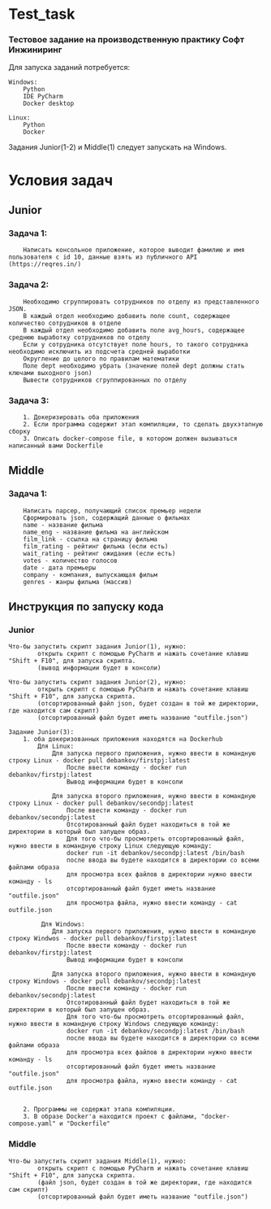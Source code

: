 # Test_task
<h3>
Тестовое задание на производственную практику Софт Инжиниринг
</h3>
Для запуска заданий потребуется: 

    Windows:
        Python
        IDE PyCharm
        Docker desktop
        
    Linux:
        Python
        Docker
     
Задания Junior(1-2) и Middle(1) следует запускать на Windows.

<h1>
Условия задач
</h1>

<h2>
Junior
</h2>

<h3>Задача 1:</h3>
    
        Написать консольное приложение, которое выводит фамилию и имя пользователя с id 10, данные взять из публичного API (https://reqres.in/)
        
<h3>Задача 2:</h3>
    
        Необходимо сгруппировать сотрудников по отделу из представленного JSON. 
        В каждый отдел необходимо добавить поле count, содержащее количество сотрудников в отделе
        В каждый отдел необходимо добавить поле avg_hours, содержащее среднюю выработку сотрудников по отделу
        Если у сотрудника отсутствует поле hours, то такого сотрудника необходимо исключить из подсчета средней выработки
        Округление до целого по правилам математики
        Поле dept необходимо убрать (значение полей dept должны стать ключами выходного json)
        Вывести сотрудников сгруппированных по отделу
 
<h3>Задача 3:</h3>
    
        1. Докеризировать оба приложения
        2. Если программа содержит этап компиляции, то сделать двухэтапную сборку
        3. Описать docker-compose file, в котором должен вызываться написанный вами Dockerfile
    
    
<h2>
Middle
</h2>

<h3>Задача 1:</h3>

        Написать парсер, получающий список премьер недели
        Сформировать json, содержащий данные о фильмах
        name - название фильма
        name_eng - название фильма на английском
        film_link - ссылка на страницу фильма
        film_rating - рейтинг фильма (если есть)
        wait_rating - рейтинг ожидания (если есть)
        votes - количество голосов
        date - дата премьеры
        company - компания, выпускающая фильм
        genres - жанры фильма (массив)
    
<h2>
Инструкция по запуску кода
</h2>

### Junior

    Что-бы запустить скрипт задания Junior(1), нужно:
            открыть скрипт с помощью PyCharm и нажать сочетание клавиш "Shift + F10", для запуска скрипта. 
            (вывод информации будет в консоли)    
        
    Что-бы запустить скрипт задания Junior(2), нужно:
            открыть скрипт с помощью PyCharm и нажать сочетание клавиш "Shift + F10", для запуска скрипта.
            (отсортированный файл json, будет создан в той же директории, где находится сам скрипт)
            (отсортированный файл будет иметь название "outfile.json")
       
    Задание Junior(3):
        1. оба докеризованных приложения находятся на Dockerhub
            Для Linux:
                Для запуска первого приложения, нужно ввести в командную строку Linux - docker pull debankov/firstpj:latest
                    После ввести команду - docker run debankov/firstpj:latest
                    Вывод информации будет в консоли
                    
                Для запуска второго приложения, нужно ввести в командную строку Linux - docker pull debankov/secondpj:latest
                    После ввести команду - docker run debankov/secondpj:latest
                    Отсотированный файл будет находиться в той же директории в который был запущен образ. 
                    Для того что-бы просмотреть отсортированный файл, нужно ввести в командную строку Linux следующую команду:
                    docker run -it debankov/secondpj:latest /bin/bash
                    после ввода вы будете находится в директории со всеми файлами образа
                    для просмотра всех файлов в директории нужно ввести команду - ls
                    отсортированный файл будет иметь название "outfile.json"
                    для просмотра файла, нужно ввести команду - cat outfile.json
                    
             Для Windows:
                Для запуска первого приложения, нужно ввести в командную строку Windwos - docker pull debankov/firstpj:latest
                    После ввести команду - docker run debankov/firstpj:latest
                    Вывод информации будет в консоли
                    
                Для запуска второго приложения, нужно ввести в командную строку Windows - docker pull debankov/secondpj:latest
                    После ввести команду - docker run debankov/secondpj:latest
                    Отсотированный файл будет находиться в той же директории в который был запущен образ. 
                    Для того что-бы просмотреть отсортированный файл, нужно ввести в командную строку Windows следующую команду:
                    docker run -it debankov/secondpj:latest /bin/bash
                    после ввода вы будете находится в директории со всеми файлами образа
                    для просмотра всех файлов в директории нужно ввести команду - ls
                    отсортированный файл будет иметь название "outfile.json"
                    для просмотра файла, нужно ввести команду - cat outfile.json

            
        2. Программы не содержат этапа компиляции.
        3. В образе Docker'a находится проект с файлами, "docker-compose.yaml" и "Dockerfile"
    
    
### Middle

    Что-бы запустить скрипт задания Middle(1), нужно:
            открыть скрипт с помощью PyCharm и нажать сочетание клавиш "Shift + F10", для запуска скрипта.
            (файл json, будет создан в той же директории, где находится сам скрипт)
            (отсортированный файл будет иметь название "outfile.json")
    
    




